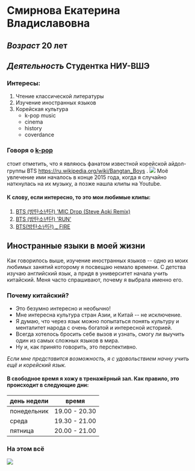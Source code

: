 # **Смирнова Екатерина Владиславовна**
## *Возраст* 20 лет
## *Деятельность* Студентка НИУ-ВШЭ
### Интересы: 
1. Чтение классической литературы
2. Изучение иностранных языков
3. Корейская культура
    + k-pop music
    + cinema
    + history
    + coverdance
### Говоря о [k-pop](https://ru.wikipedia.org/wiki/K-pop)
стоит отметить, что я являюсь фанатом известной корейской айдол-группы BTS <https://ru.wikipedia.org/wiki/Bangtan_Boys> .
![](https://upload.wikimedia.org/wikipedia/commons/0/05/BTS_at_the_31st_Golden_Disk_Awards.jpg)
Моё увлечение ими началось в конце 2015 года, когда я случайно наткнулась на их музыку, а позже нашла клипы на Youtube.
#### __К слову, если интересно, то это мои любимые клипы:__
1. [BTS (방탄소년단) 'MIC Drop (Steve Aoki Remix)](https://youtu.be/kTlv5_Bs8aw)
2. [BTS (방탄소년단) 'RUN'](https://youtu.be/wKysONrSmew)
3. [BTS(방탄소년단) _ FIRE](https://youtu.be/ALj5MKjy2BU)
## Иностранные языки в моей жизни
Как говорилось выше, изучение иностранных языков -- одно из моих любимых занятий которому я посвещаю немало времени. 
С детства изучаю английский язык, а придя в университет начала учить китайский. Меня часто спрашивают, почему я выбрала именно его. 
### Почему китайский?
+ Это безумно интересно и необычно!
+ Мне интересна культура стран Азии, и Китай -- не исключение.
+ Я думаю, что через язык можно попытаться понять культуру и менталитет народа с очень богатой и интересной историей.
+ Всегда хотелось бросить себе вызов и узнать, смогу ли выучить один из самых сложных языков в мира.
+ Ну и, как принято говорить, это перспективно.

*Если мне представится возможность, я с удовольствием начну учить ещё и корейский язык.*
#### В свободное время я хожу в тренажёрный зал. Как правило, это происходит в следующие дни:
 день недели|время
 ---|:---:
 понедельник| 19.00 - 20.30
 среда| 19.30 - 21.00
 пятница| 20.00 - 21.00
 
### На этом всё 
![](https://upload.wikimedia.org/wikipedia/commons/8/85/Smiley.svg)
